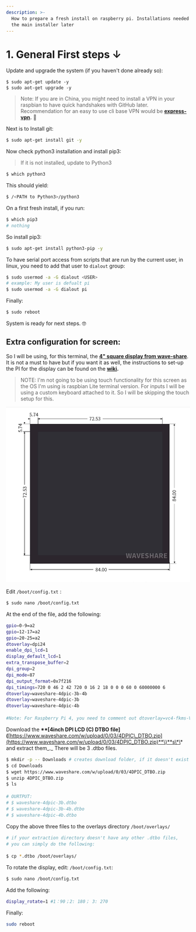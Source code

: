 ```yaml
---
description: >-
  How to prepare a fresh install on raspberry pi. Installations needed to run
  the main installer later
---
```


# 1. General First steps ↓

Update and upgrade the system \(if you haven't done already so\):

```text
$ sudo apt-get update -y
$ sudo aot-get upgrade -y
```

> Note: If you are in China, you might need to install a VPN in your raspbian to have quick handshakes with GitHub later. Recommendation for an easy to use cli base VPN would be [**express-vpn**](https://www.expressvpn.com/support/vpn-setup/app-for-raspberry-pi/)**.** 🤨

Next is to Install git:

```bash
$ sudo apt-get install git -y
```

Now check python3 installation and install pip3:

> If it is not installed, update to Python3

```bash
$ which python3
```

This should yield:

```bash
$ /<PATH to Python3>/python3
```

On a first fresh install, if you run:

```bash
$ which pip3
# nothing
```

So install pip3:

```bash
$ sudo apt-get install python3-pip -y
```

To have serial port access from scripts that are run by the current user, in linux, you need to add that user to `dialout` group:

```bash
$ sudo usermod -a -G dialout <USER>
# example: My user is defualt pi
$ sudo usermod -a -G dialout pi
```

Finally:

```bash
$ sudo reboot
```

System is ready for next steps. 🤓

## Extra configuration for screen:

So I will be using, for this terminal, the [**4" square display from wave-share**](https://www.waveshare.com/4inch-dpi-lcd-c.htm). It is not a must to have but if you want it as well, the instructions to set-up the PI for the display can be found on the [**wiki**](https://www.waveshare.com/wiki/4inch_DPI_LCD_%28C%29)**.**

> NOTE: I'm not going to be using touch functionality for this screen as the OS I'm using is raspbian Lite terminal version. For inputs I will be using a custom keyboard attached to it. So I will be skipping the touch setup for this.

![ 4&quot; square display from wave-share](../.gitbook/assets/screenshot-2021-07-26-at-7.36.36-pm.png)

Edit `/boot/config.txt` :

```bash
$ sudo nano /boot/config.txt
```

At the end of the file, add the following:

```bash
gpio=0-9=a2
gpio=12-17=a2
gpio=20-25=a2
dtoverlay=dpi24
enable_dpi_lcd=1
display_default_lcd=1
extra_transpose_buffer=2
dpi_group=2
dpi_mode=87
dpi_output_format=0x7f216
dpi_timings=720 0 46 2 42 720 0 16 2 18 0 0 0 60 0 60000000 6
dtoverlay=waveshare-4dpic-3b-4b
dtoverlay=waveshare-4dpic-3b
dtoverlay=waveshare-4dpic-4b

#Note: For Raspberry Pi 4, you need to comment out dtoverlay=vc4-fkms-V3D.
```

Download the **\*\*\[**4inch DPI LCD \(C\) DTBO file**\]\(**[https://www.waveshare.com/w/upload/0/03/4DPIC\_DTBO.zip](https://www.waveshare.com/w/upload/0/03/4DPIC_DTBO.zip)**\)**s\*\* and extract them_._ There will be 3 .dtbo files.

```bash
$ mkdir -p -- Downloads # creates download folder, if it doesn't exist
$ cd Downloads
$ wget https://www.waveshare.com/w/upload/0/03/4DPIC_DTBO.zip
$ unzip 4DPIC_DTBO.zip
$ ls

# OURTPUT:
# $ waveshare-4dpic-3b.dtbo
# $ waveshare-4dpic-3b-4b.dtbo
# $ waveshare-4dpic-4b.dtbo
```

Copy the above three files to the overlays directory `/boot/overlays/`

```bash
# if your extraction directory doesn't have any other .dtbo files, 
# you can simply do the following:

$ cp *.dtbo /boot/overlays/
```

To rotate the display, edit: `/boot/config.txt`:

```bash
$ sudo nano /boot/config.txt
```

Add the following:

```bash
display_rotate=1 #1：90；2: 180； 3: 270
```

Finally:

```bash
sudo reboot
```

